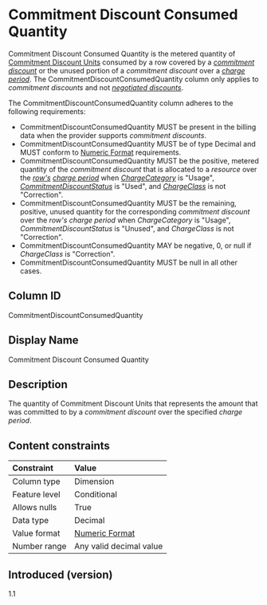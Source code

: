# Commitment Discount Consumed Quantity

Commitment Discount Consumed Quantity is the metered quantity of [Commitment Discount Units](#commitmentdiscountunit) consumed by a row covered by a [*commitment discount*](#glossary:commitmentdiscount) or the unused portion of a *commitment discount* over a [*charge period*](#glossary:chargeperiod). The CommitmentDiscountConsumedQuantity column only applies to *commitment discounts* and not [*negotiated discounts*](#glossary:negotiated-discount).

The CommitmentDiscountConsumedQuantity column adheres to the following requirements:

* CommitmentDiscountConsumedQuantity MUST be present in the billing data when the provider supports *commitment discounts*.
* CommitmentDiscountConsumedQuantity MUST be of type Decimal and MUST conform to [Numeric Format](#numericformat) requirements.
* CommitmentDiscountConsumedQuantity MUST be the positive, metered quantity of the *commitment discount* that is allocated to a *resource* over the [*row's*](#glossary:row) [*charge period*](#glossary:chargeperiod) when [*ChargeCategory*](#chargecategory) is "Usage", [*CommitmentDiscountStatus*](#commitmentdiscountstatus) is "Used", and [*ChargeClass*](#chargeclass) is not "Correction".
* CommitmentDiscountConsumedQuantity MUST be the remaining, positive, unused quantity for the corresponding *commitment discount* over the *row's* *charge period* when *ChargeCategory* is "Usage", *CommitmentDiscountStatus* is "Unused", and *ChargeClass* is not "Correction".
* CommitmentDiscountConsumedQuantity MAY be negative, 0, or null if *ChargeClass* is "Correction".
* CommitmentDiscountConsumedQuantity MUST be null in all other cases.

## Column ID

CommitmentDiscountConsumedQuantity

## Display Name

Commitment Discount Consumed Quantity

## Description

The quantity of Commitment Discount Units that represents the amount that was committed to by a *commitment discount* over the specified *charge period*.

## Content constraints

| Constraint      | Value            |
|:----------------|:-----------------|
| Column type     | Dimension        |
| Feature level   | Conditional      |
| Allows nulls    | True             |
| Data type       | Decimal          |
| Value format    | [Numeric Format](#numericformat) |
| Number range    | Any valid decimal value |

## Introduced (version)

1.1
